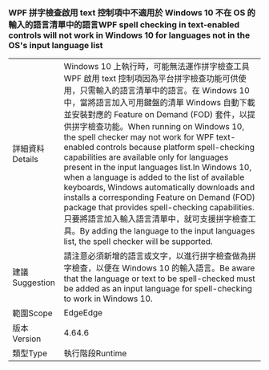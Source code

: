### <a name="wpf-spell-checking-in-text-enabled-controls-will-not-work-in-windows-10-for-languages-not-in-the-oss-input-language-list"></a><span data-ttu-id="837b6-101">WPF 拼字檢查啟用 text 控制項中不適用於 Windows 10 不在 OS 的輸入的語言清單中的語言</span><span class="sxs-lookup"><span data-stu-id="837b6-101">WPF spell checking in text-enabled controls will not work in Windows 10 for languages not in the OS's input language list</span></span>

|   |   |
|---|---|
|<span data-ttu-id="837b6-102">詳細資料</span><span class="sxs-lookup"><span data-stu-id="837b6-102">Details</span></span>|<span data-ttu-id="837b6-103">Windows 10 上執行時，可能無法運作拼字檢查工具 WPF 啟用 text 控制項因為平台拼字檢查功能可供使用，只需輸入的語言清單中的語言。在 Windows 10 中，當將語言加入可用鍵盤的清單 Windows 自動下載並安裝對應的 Feature on Demand (FOD) 套件，以提供拼字檢查功能。</span><span class="sxs-lookup"><span data-stu-id="837b6-103">When running on Windows 10, the spell checker may not work for WPF text-enabled controls because platform spell-checking capabilities are available only for languages present in the input languages list.In Windows 10, when a language is added to the list of available keyboards, Windows automatically downloads and installs a corresponding Feature on Demand (FOD) package that provides spell-checking capabilities.</span></span> <span data-ttu-id="837b6-104">只要將語言加入輸入語言清單中，就可支援拼字檢查工具。</span><span class="sxs-lookup"><span data-stu-id="837b6-104">By adding the language to the input languages list, the spell checker will be supported.</span></span>|
|<span data-ttu-id="837b6-105">建議</span><span class="sxs-lookup"><span data-stu-id="837b6-105">Suggestion</span></span>|<span data-ttu-id="837b6-106">請注意必須新增的語言或文字，以進行拼字檢查做為拼字檢查，以便在 Windows 10 的輸入語言。</span><span class="sxs-lookup"><span data-stu-id="837b6-106">Be aware that the language or text to be spell-checked must be added as an input language for spell-checking to work in Windows 10.</span></span>|
|<span data-ttu-id="837b6-107">範圍</span><span class="sxs-lookup"><span data-stu-id="837b6-107">Scope</span></span>|<span data-ttu-id="837b6-108">Edge</span><span class="sxs-lookup"><span data-stu-id="837b6-108">Edge</span></span>|
|<span data-ttu-id="837b6-109">版本</span><span class="sxs-lookup"><span data-stu-id="837b6-109">Version</span></span>|<span data-ttu-id="837b6-110">4.6</span><span class="sxs-lookup"><span data-stu-id="837b6-110">4.6</span></span>|
|<span data-ttu-id="837b6-111">類型</span><span class="sxs-lookup"><span data-stu-id="837b6-111">Type</span></span>|<span data-ttu-id="837b6-112">執行階段</span><span class="sxs-lookup"><span data-stu-id="837b6-112">Runtime</span></span>|


